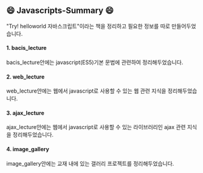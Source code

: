## :smile: Javascripts-Summary :smile:


"Try! helloworld 자바스크립트"이라는 책을 정리하고 필요한 정보를 따로 만들어두었습니다.

#### 1. bacis_lecture
bacis_lecture안에는 javascript(ES5)기본 문법에 관련하여 정리해두었습니다.    
  

#### 2. web_lecture
web_lecture안에는 웹에서 javascript로 사용할 수 있는 웹 관련 지식을 정리해두었습니다.  


#### 3. ajax_lecture 
ajax_lecture안에는 웹에서 javascript로 사용할 수 있는 라이브러리인 ajax 관련 지식을 정리해두었습니다.  
  

#### 4. image_gallery
image_gallery안에는 교재 내에 있는 갤러리 프로젝트를 정리해두었습니다.    
